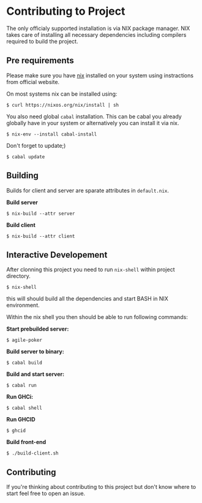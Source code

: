 # Contributing to Project

The only officialy supported installation is via NIX package manager.
NIX takes care of installing all necessary dependencies including
compilers required to build the project.

## Pre requirements

Please make sure you have [nix](https://nixos.org/) installed on your system using instractions
from official website.

On most systems nix can be installed using:

```
$ curl https://nixos.org/nix/install | sh
```

You also need global `cabal` installation. This can be cabal
you already globally have in your system or alternatively you
can install it via nix.

```
$ nix-env --install cabal-install
```

Don't forget to update;)

```
$ cabal update
```

## Building

Builds for client and server are sparate attributes
in `default.nix`.

**Build server**

```
$ nix-build --attr server
```

**Build client**

```
$ nix-build --attr client
```

## Interactive Developement

After clonning this project you need to run `nix-shell` within project directory.

```shell
$ nix-shell
```

this will should build all the dependencies and start BASH in NIX environment.

Within the nix shell you then should be able to run following commands:


**Start prebuilded server:**

```shell
$ agile-poker
```

**Build server to binary:**

```shell
$ cabal build
```

**Build and start server:**

```shell
$ cabal run
```

**Run GHCi:**

```shell
$ cabal shell
```

**Run GHCID**

```shell
$ ghcid
```

**Build front-end**

```shell
$ ./build-client.sh
```

## Contributing

If you're thinking about contributing to this project but don't know where to start
feel free to open an issue.
